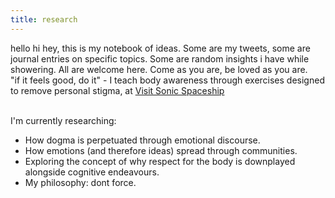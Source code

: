 ```yaml
---
title: research
---
```


hello hi hey, this is my notebook of ideas.
Some are my tweets, some are journal entries on specific topics.
Some are random insights i have while showering.
All are welcome here.
Come as you are, be loved as you are.<br>
"if it feels good, do it" - I teach body awareness through exercises designed to remove personal stigma, at [Visit Sonic Spaceship](https://confused-ton-5c4.notion.site/Welcome-Aboard-the-Sonic-Spaceship-17657185b7388061a737de28490d8787)


<br>
I'm currently researching:

- How dogma is perpetuated through emotional discourse.
- How emotions (and therefore ideas) spread through communities.
- Exploring the concept of why respect for the body is downplayed alongside cognitive endeavours.
- My philosophy: dont force.


